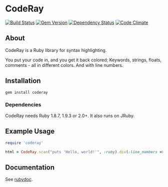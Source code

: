 # CodeRay

[![Build Status](https://travis-ci.org/rubychan/coderay.png)](https://travis-ci.org/rubychan/coderay)
[![Gem Version](https://badge.fury.io/rb/coderay.png)](http://badge.fury.io/rb/coderay)
[![Dependency Status](https://gemnasium.com/rubychan/coderay.png)](https://gemnasium.com/rubychan/coderay)
[![Code Climate](https://codeclimate.com/github/rubychan/coderay.png)](https://codeclimate.com/github/rubychan/coderay)

## About

CodeRay is a Ruby library for syntax highlighting.

You put your code in, and you get it back colored; Keywords, strings, floats, comments - all in different colors. And with line numbers.

## Installation

`gem install coderay`

### Dependencies

CodeRay needs Ruby 1.8.7, 1.9.3 or 2.0+. It also runs on JRuby.

## Example Usage

```ruby
require 'coderay'

html = CodeRay.scan("puts 'Hello, world!'", :ruby).div(:line_numbers => :table)
````

## Documentation

See [rubydoc](http://rubydoc.info/gems/coderay).

